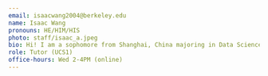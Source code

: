```yaml
---
email: isaacwang2004@berkeley.edu
name: Isaac Wang
pronouns: HE/HIM/HIS
photo: staff/isaac_a.jpeg
bio: Hi! I am a sophomore from Shanghai, China majoring in Data Science + Statistics. In my spare time I really enjoy soccer, driving, and classical music. So excited to meet everyone!
role: Tutor (UCS1)
office-hours: Wed 2-4PM (online)
---
```

